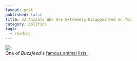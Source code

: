 ```yaml
---
layout: post
published: false
title: 33 Animals Who Are Extremely Disappointed In You
category: politics
tags: 
  - reading
---
```


![](http://s3-ec.buzzfed.com/static/enhanced/web05/2012/3/15/17/enhanced-buzz-22076-1331845693-1.jpg)<br>
One of _Buzzfeed_'s <a href="http://www.buzzfeed.com/expresident/animals-who-are-extremely-disappointed-in-you">famous animal lists.</a>